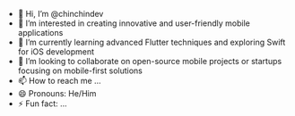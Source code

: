 - 👋 Hi, I’m @chinchindev
- 👀 I’m interested in creating innovative and user-friendly mobile applications
- 🌱 I’m currently learning advanced Flutter techniques and exploring Swift for iOS development
- 💞️ I’m looking to collaborate on open-source mobile projects or startups focusing on mobile-first solutions
- 📫 How to reach me ...
- 😄 Pronouns: He/Him
- ⚡ Fun fact: ...

<!---
chinchindev/chinchindev is a ✨ special ✨ repository because its `README.md` (this file) appears on your GitHub profile.
You can click the Preview link to take a look at your changes.
--->
